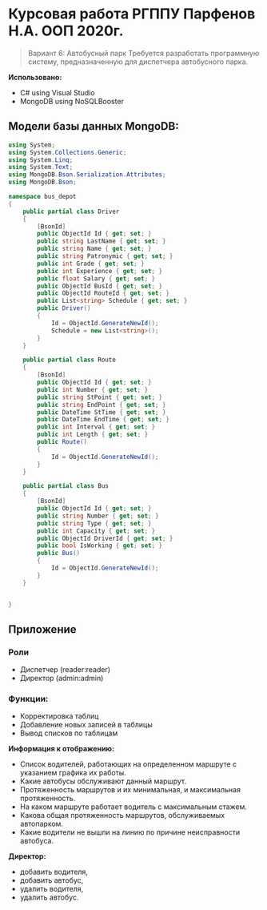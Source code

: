 # Курсовая работа РГППУ Парфенов Н.А. ООП 2020г.
> Вариант 6: Автобусный парк
> Требуется разработать программную систему, предназначенную для диспетчера
> автобусного парка. 

**Использовано:**
- C# using Visual Studio
- MongoDB using NoSQLBooster

## Модели базы данных MongoDB:

```csharp
using System;
using System.Collections.Generic;
using System.Linq;
using System.Text;
using MongoDB.Bson.Serialization.Attributes;
using MongoDB.Bson;

namespace bus_depot
{
    public partial class Driver
    {
        [BsonId]
        public ObjectId Id { get; set; }
        public string LastName { get; set; }
        public string Name { get; set; }
        public string Patronymic { get; set; }
        public int Grade { get; set; }
        public int Experience { get; set; }
        public float Salary { get; set; }
        public ObjectId BusId { get; set; }
        public ObjectId RouteId { get; set; }
        public List<string> Schedule { get; set; }
        public Driver()
        {
            Id = ObjectId.GenerateNewId();
            Schedule = new List<string>();
        }
    }

    public partial class Route
    {
        [BsonId]
        public ObjectId Id { get; set; }
        public int Number { get; set; }
        public string StPoint { get; set; }
        public string EndPoint { get; set; }
        public DateTime StTime { get; set; }
        public DateTime EndTime { get; set; }
        public int Interval { get; set; }
        public int Length { get; set; }
        public Route()
        {
            Id = ObjectId.GenerateNewId();
        }
    }

    public partial class Bus
    {
        [BsonId]
        public ObjectId Id { get; set; }
        public string Number { get; set; }
        public string Type { get; set; }
        public int Сapacity { get; set; }
        public ObjectId DriverId { get; set; }
        public bool IsWorking { get; set; }
        public Bus()
        {
            Id = ObjectId.GenerateNewId();
        }
    }


}
```

## Приложение

### Роли
- Диспетчер (reader:reader)
- Директор (admin:admin)

### Функции:
- Корректировка таблиц
- Добавление новых записей в таблицы
- Вывод списков по таблицам

**Информация к отображению:**

- Список водителей, работающих на определенном маршруте с указанием графика их работы.
- Какие автобусы обслуживают данный маршрут.
- Протяженность маршрутов и их минимальная, и максимальная протяженность.
- На каком маршруте работает водитель с максимальным стажем.
- Какова общая протяженность маршрутов, обслуживаемых автопарком.
- Какие водители не вышли на линию по причине неисправности автобуса. 

**Директор:**
- добавить водителя,
- добавить автобус,
- удалить водителя,
- удалить автобус.
